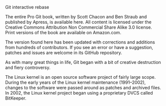 Git interactive rebase

The entire Pro Git book, written by Scott Chacon and Ben Straub and published by Apress, is available here. All content is licensed under the Creative Commons Attribution Non Commercial Share Alike 3.0 license. Print versions of the book are available on Amazon.com.

The version found here has been updated with corrections and additions from hundreds of contributors. If you see an error or have a suggestion, patches and issues are welcome in its GitHub repository.

As with many great things in life, Git began with a bit of creative destruction and fiery controversy.

The Linux kernel is an open source software project of fairly large scope. During the early years of the Linux kernel maintenance (1991–2002), changes to the software were passed around as patches and archived files. In 2002, the Linux kernel project began using a proprietary DVCS called BitKeeper.